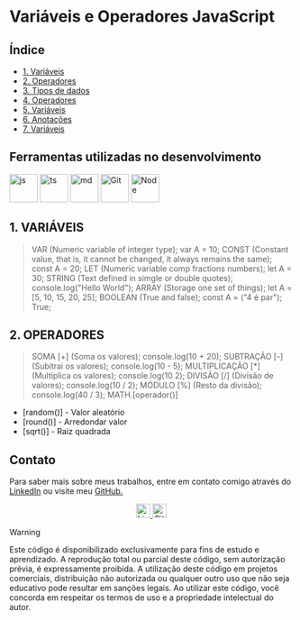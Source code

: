 # Variáveis e Operadores JavaScript

## Índice
* [1. Variáveis](#1-variáveis)
* [2. Operadores](#2-operadores)
* [3. Tipos de dados](/PDF/TIPOS%20DE%20DADOS.pdf)
* [4. Operadores](/PDF/OPERADORES.pdf)
* [5. Variáveis](/PDF/VARIÁVEIS.pdf)
* [6. Anotações](/MD/ANOTAÇÕES.md)
* [7. Variáveis](/MD/VARIÁVEIS.MD)

## Ferramentas utilizadas no desenvolvimento
<div align="auto">
    <a href="https://felipe0424.github.io/PortfolioDev/HTML/index.html"><img src="https://github.com/user-attachments/assets/3804386a-094d-42de-8a5d-f4dfb033ffba" alt="js" width="50"></a>
    <a href="https://felipe0424.github.io/PortfolioDev/HTML/index.html"><img src="https://github.com/user-attachments/assets/99565e92-5ce7-4298-ac67-95801f113f9f" alt="ts" width="50"></a>
    <a href="https://felipe0424.github.io/PortfolioDev/HTML/index.html"><img src="https://github.com/user-attachments/assets/64486d67-8973-4b62-bdfc-212cf9f16709" alt="md" width="50"></a>
    <a href="https://felipe0424.github.io/PortfolioDev/HTML/index.html"><img src="https://github.com/user-attachments/assets/d3813ef4-1409-40c9-9bfb-6e988f79b2c8" alt="Git" width="50"></a>
    <a href="https://felipe0424.github.io/PortfolioDev/HTML/index.html"><img src="https://github.com/user-attachments/assets/b03adba8-e155-4555-8737-2afaf449620d" alt="Node" width="50"></a>
</div>

## 1. VARIÁVEIS
> VAR (Numeric variable of integer type);
    var A = 10;
> CONST (Constant value, that is, it cannot be changed, it always remains the same);
    const A = 20;
> LET (Numeric variable comp fractions numbers);
    let A = 30;
> STRING (Text defined in simgle or double quotes);
    console.log("Hello World");
> ARRAY (Storage one set of things);
    let A = [5, 10, 15, 20, 25];
> BOOLEAN (True and false);
    const A = ("4 é par"); True;

## 2. OPERADORES
> SOMA [+] (Soma os valores);
    console.log(10 + 20);
> SUBTRAÇÃO [-] (Subitrai os valores);
    console.log(10 - 5);
> MULTIPLICAÇÃO [*] (Multiplica os valores);
    console.log(10  2);
> DIVISÃO [/] (Divisão de valores);
    console.log(10 / 2);
> MÓDULO [%] (Resto da divisão);
    console.log(40 / 3);
> MATH.[operador()]
- [random()] - Valor aleatório
- [round()] - Arredondar valor
- [sqrt()] - Raiz quadrada

## Contato
Para saber mais sobre meus trabalhos, entre em contato comigo através do <a href="https://www.linkedin.com/in/jfeliperamos/">LinkedIn</a> ou visite meu <a href="https://felipe0424.github.io/PortfolioDev/HTML/index.html">GitHub.</a> 

<div align=center>
    <a href="https://www.linkedin.com/in/jfeliperamos/">
        <img src="https://github.com/user-attachments/assets/0350e54a-100e-4273-aa51-81aa9fce3d79" alt="LinkedIn" width="25">
    </a> 
    <a href="https://felipe0424.github.io/PortfolioDev/HTML/index.html">
        <img src="https://github.com/user-attachments/assets/3fda6271-fd40-4485-bb7c-60b927b9feae" alt="GitHub" width="25">
    </a>
</div>

> [!WARNING]
> Este código é disponibilizado exclusivamente para fins de estudo e aprendizado. A reprodução total ou parcial deste código, sem autorização prévia, é expressamente proibida. A utilização deste código em projetos comerciais, distribuição não autorizada ou qualquer outro uso que não seja educativo pode resultar em sanções legais. Ao utilizar este código, você concorda em respeitar os termos de uso e a propriedade intelectual do autor.